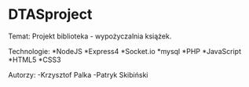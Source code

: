 # DTASproject

Temat:
Projekt biblioteka - wypożyczalnia książek.

Technologie:
*NodeJS
*Express4
*Socket.io
*mysql
*PHP
*JavaScript
*HTML5
*CSS3

Autorzy:
-Krzysztof Palka
-Patryk Skibiński
